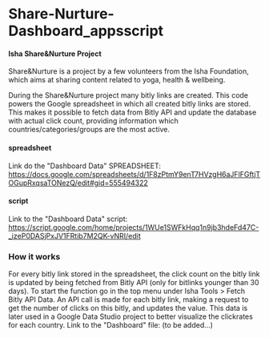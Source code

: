 # Share-Nurture-Dashboard_appsscript

#### Isha Share&Nurture Project

Share&Nurture is a project by a few volunteers from the Isha Foundation, which aims at sharing content related to yoga, health & wellbeing.

During the Share&Nurture project many bitly links are created. This code powers the Google spreadsheet in which all created bitly links are stored. This makes it possible to fetch data from Bitly API and update the database with actual click count, providing information which countries/categories/groups are the most active.

#### spreadsheet
Link do the "Dashboard Data" SPREADSHEET: https://docs.google.com/spreadsheets/d/1F8zPtmY9enT7HVzgH6aJFlFGftjTOGupRxqsaTONezQ/edit#gid=555494322

#### script
Link to the "Dashboard Data" script: https://script.google.com/home/projects/1WUe1SWFkHqq1n9jb3hdeFd47C-_izeP0DASjPxJV1FRtib7M2QK-vNRI/edit

### How it works
For every bitly link stored in the spreadsheet, the click count on the bitly link is updated by being fetched from Bitly API (only for bitlinks younger than 30 days).
To start the function go in the top menu under Isha Tools > Fetch Bitly API Data. An API call is made for each bitly link, making a request to get the number of clicks on this bitly, and updates the value.
This data is later used in a Google Data Studio project to better visualize the clickrates for each country. Link to the "Dashboard" file: (to be added...)
